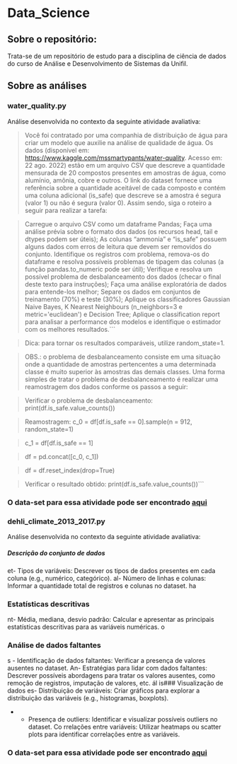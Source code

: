 # Data_Science

## Sobre o repositório:
Trata-se de um repositório de estudo para a disciplina de ciência de dados do curso de Análise e Desenvolvimento de Sistemas da Unifil.

## Sobre as análises
### water_quality.py
Análise desenvolvida no contexto da seguinte atividade avaliativa:

>Você foi contratado por uma companhia de distribuição de água para criar um modelo que auxilie na análise de qualidade de água. Os dados (disponível em: https://www.kaggle.com/mssmartypants/water-quality. Acesso em: 22 ago. 2022) estão em um arquivo CSV que descreve a quantidade mensurada de 20 compostos presentes em amostras de água, como alumínio, amônia, cobre e outros. O link do dataset fornece uma referência sobre a quantidade aceitável de cada composto e contém uma coluna adicional (is_safe) que descreve se a amostra é segura (valor 1) ou não é segura (valor 0). Assim sendo, siga o roteiro a seguir para realizar a tarefa: 

>Carregue o arquivo CSV como um dataframe Pandas;
>Faça uma análise prévia sobre o formato dos dados (os recursos head, tail e dtypes podem ser úteis);
>As colunas “ammonia” e “is_safe” possuem alguns dados com erros de leitura que devem ser removidos do conjunto. Identifique os registros com problema, remova-os do dataframe e resolva possíveis problemas de tipagem das colunas (a função pandas.to_numeric pode ser útil);
>Verifique e resolva um possível problema de desbalanceamento dos dados (checar o final deste texto para instruções);
>Faça uma análise exploratória de dados para entende-los melhor;
>Separe os dados em conjuntos de treinamento (70%) e teste (30%);
>Aplique os classificadores Gaussian Naive Bayes, K Nearest Neighbours (n_neighbors=3 e metric='euclidean') e Decision Tree;
>Aplique o classification report para analisar a performance dos modelos e identifique o estimador com os melhores resultados.```

>Dica: para tornar os resultados comparáveis, utilize random_state=1.

>OBS.: o problema de desbalanceamento consiste em uma situação onde a quantidade de amostras pertencentes a uma determinada classe é muito superior às amostras das demais classes. Uma forma simples de tratar o problema de desbalanceamento é realizar uma reamostragem dos dados conforme os passos a seguir:

>Verificar o problema de desbalanceamento:
>print(df.is_safe.value_counts())

>Reamostragem:
>c_0 = df[df.is_safe == 0].sample(n = 912, random_state=1)

>c_1 = df[df.is_safe == 1]

>df = pd.concat([c_0, c_1])

>df = df.reset_index(drop=True)

>Verificar o resultado obtido:
>print(df.is_safe.value_counts())```

### O data-set para essa atividade pode ser encontrado [aqui](https://www.kaggle.com/datasets/mssmartypants/water-quality)

### dehli_climate_2013_2017.py
Análise desenvolvida no contexto da seguinte atividade avaliativa:


##### Descrição do conjunto de dados

et- Tipos de variáveis: Descrever os tipos de dados presentes em cada coluna (e.g., numérico, categórico).
al- Número de linhas e colunas: Informar a quantidade total de registros e colunas no dataset.
ha
### Estatísticas descritivas
nt- Média, mediana, desvio padrão: Calcular e apresentar as principais estatísticas descritivas para as variáveis numéricas.
o 
### Análise de dados faltantes
s - Identificação de dados faltantes: Verificar a presença de valores ausentes no dataset.
An- Estratégias para lidar com dados faltantes: Descrever possíveis abordagens para tratar os valores ausentes, como remoção de registros, imputação de valores, etc.
ál
is### Visualização de dados
es- Distribuição de variáveis: Criar gráficos para explorar a distribuição das variáveis (e.g., histogramas, boxplots).

- - Presença de outliers: Identificar e visualizar possíveis outliers no dataset.
Co
rrelações entre variáveis: Utilizar heatmaps ou scatter plots para identificar correlações entre as variáveis.



### O data-set para essa atividade pode ser encontrado [aqui](https://www.kaggle.com/sumanthvrao/daily-climate-time-series-data)
